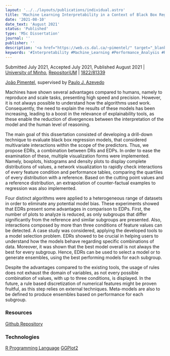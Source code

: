 ```yaml
---
layout: '../../layouts/publications/individual.astro'
title: 'Machine Learning Interpretability in a Context of Black Box Regression Models'
date: '2021-08-10'
date_text: 'August 2021'
status: 'Published'
type: 'MSc Dissertation'
journal: ''
publisher: ''
description: '<a href="https://web.cs.dal.ca/~pimentel/" target="_blank">João Pimentel</a>, supervised by <a href="https://www.di.uminho.pt/~pja/" target="_blank">Paulo J. Azevedo</a> | MSc Dissertation | <a href="https://www.eng.uminho.pt/en" target="_blank">School of Engineering</a> | <a href="https://www.uminho.pt/EN/" target="_blank">University of Minho</a>'
keywords: '#Interpretability #Machine_Learning #Performance_Analysis #Regression'
---
```

Submitted July 2021, Accepted July 2021, Published August 2021 | [University of Minho](https://www.uminho.pt), [RepositoriUM](https://repositorium.sdum.uminho.pt) | <i class="ai ai-doi"></i> [1822/81339](https://hdl.handle.net/1822/81339)

[João Pimentel](https://web.cs.dal.ca/~pimentel/), supervised by [Paulo J. Azevedo](https://www.di.uminho.pt/~pja/)

Machines have shown several advantages compared to humans, namely to reproduce and scale tasks, presenting high speed and precision. However, it is not always possible to understand how the algorithms used work. Consequently, the need to explain the results of these models has been increasing, leading to a boost in the relevance of explainability tools, as these enable the reduction of divergences between the interpretation of the model and the human level of reasoning.

The main goal of this dissertation consisted of developing a drill-down technique to evaluate black box regression models, that considered multivariate interactions within the scope of the predictors. Thus, we propose EDRs, a combination between DRs and EDPs. In order to ease the examination of these, multiple visualization forms were implemented. Namely, boxplots, histograms and density plots to display complete distributions of values, a network visualization to rapidly check interactions of every feature condition and performance tables, comparing the quartiles of every distribution with a reference. Based on the cutting point values and a reference distribution, an extrapolation of counter-factual examples to regression was also implemented.

Four distinct algorithms were applied to a heterogeneous range of datasets in order to eliminate any potential model bias. These experiments showed that EDRs present some advantages in comparison to EDPs. First, the number of plots to analyze is reduced, as only subgroups that differ significantly from the reference and similar subgroups are presented. Also, interactions composed by more than three conditions of feature values can be detected. A case study was considered, applying the developed tools to a model selection problem. EDRs showed to be crucial in helping users to understand how the models behave regarding specific combinations of data. Moreover, it was shown that the best model overall is not always the best for every subgroup. Hence, EDRs can be used to select a model or to generate ensembles, using the best performing models for each subgroup.

Despite the advantages compared to the existing tools, the usage of rules does not exhaust the domain of variables, as not every possible combination of values, with up to three conditions, is displayed. In the future, a rule based discretization of numerical features might be proven fruitful, as this step relies on external techniques. Meta-models are also to be defined to produce ensembles based on performance for each subgroup.

<h3 class="section__subtitle">Resources</h3>

<span class="mdi mdi-github"/> [Github Repository](https://github.com/citoplasme/MScDissertation/)

<h3 class="section__subtitle">Technologies</h3>

<span class="mdi mdi-language-r"/> [R Programming Language](https://www.r-project.org)
<span class="mdi mdi-language-r"/> [GGPlot2](https://ggplot2.tidyverse.org)
